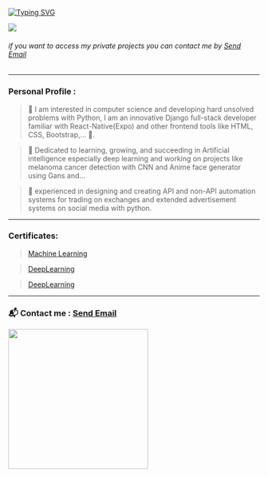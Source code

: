 [![Typing SVG](http://readme-typing-svg.herokuapp.com?font=Ubuntu&duration=2200&color=6DAF24&vCenter=true&width=408&height=66&lines=Hey+%F0%9F%91%8B;welcome+to+my+Github+repo+%F0%9F%91%BE.;%F0%9F%94%A5)](https://git.io/typing-svg)


<a href="https://github.com/OWNER/REPO/graphs/contributors">
  <img src="https://contrib.rocks/image?repo=OWNER/REPO" />
</a>


###### if you want to access my private projects you can contact me by <a href = "mailto: aliaghdam.erfan@gmail.com">Send Email</a>


---------------------------------------------
### Personal Profile : 
 > 🐍 I am interested in computer science and developing hard unsolved problems with Python, I am an innovative Django full-stack developer familiar with React-Native(Expo) and other frontend tools like HTML, CSS, Bootstrap,... 🔫.
 
 > 📗 Dedicated to learning, growing, and succeeding in Artificial intelligence especially deep learning and working on projects like melanoma cancer detection with      CNN and Anime face generator using Gans and...
 
 > 🤖 experienced in designing and creating API and non-API automation systems for trading on exchanges and extended advertisement systems on social media with python.

---------------------------------------------
### Certificates:
> [Machine Learning](https://www.coursera.org/account/accomplishments/verify/MEBMFU27ZSCF?utm_source=link&utm_medium=certificate&utm_content=cert_image&utm_campaign=sharing_cta&utm_product=course)

> [DeepLearning](https://graduation.udacity.com/confirm/EECNYTXC)

> [DeepLearning](https://www.coursera.org/learn/neural-networks-deep-learning/home/welcome?utm_source=link&utm_medium=certificate&utm_content=cert_image&utm_campaign=sharing_cta)

---------------------------------------------
### 📬 Contact me : <a href = "mailto: aliaghdam.erfan@gmail.com">Send Email</a>


<a href="https://github.com/OWNER/REPO/graphs/contributors">
<img src="https://user-images.githubusercontent.com/80113382/152644310-c670e0e0-c252-461b-9f45-100067a9ae4d.gif" width="280"/>
</a>

<!-- <a href="#"><img src="[https://desmond75.github.io/img/IMG_20171214_095012.jpg](https://user-images.githubusercontent.com/80113382/152644310-c670e0e0-c252-461b-9f45-100067a9ae4d.gif)" height="auto" width="200" style="border-radius:50%"></a>


![giphy (1)](https://user-images.githubusercontent.com/80113382/152644310-c670e0e0-c252-461b-9f45-100067a9ae4d.gif) -->
